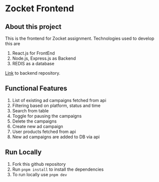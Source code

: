 # Zocket Frontend

## About this project

This is the frontend for Zocket assignment.
Technologies used to develop this are

1. React.js for FrontEnd
2. Node.js, Express.js as Backend
3. REDIS as a database

[Link](https://github.com/debsishu/zocket-api) to backend repository.

## Functional Features

1. List of existing ad campaigns fetched from api
2. Filtering based on platform, status and time
3. Search from table
4. Toggle for pausing the campaigns
5. Delete the campaigns
6. Create new ad campaign
7. User products fetched from api
8. New ad campaigns are added to DB via api

## Run Locally

1. Fork this github repository
2. Run `pnpm install` to install the dependencies
3. To run locally use `pnpm dev`
